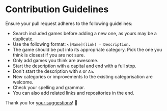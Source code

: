 # Contribution Guidelines
Ensure your pull request adheres to the following guidelines:
- Search included games before adding a new one, as yours may be a duplicate.
- Use the following format: `<[Name](link) - Description.`
- The game should be put into its appropriate category. Pick the one you think is closest if you are not sure.
- Only add games you think are awesome.
- Start the description with a capital and end with a full stop.
- Don't start the description with `A` or `An`.
- New categories or improvements to the existing categorisation are welcome.
- Check your spelling and grammar.
- You can also add related links and repositories in the end.

Thank you for [your suggestions](../../edit/master/readme.md)! 💜